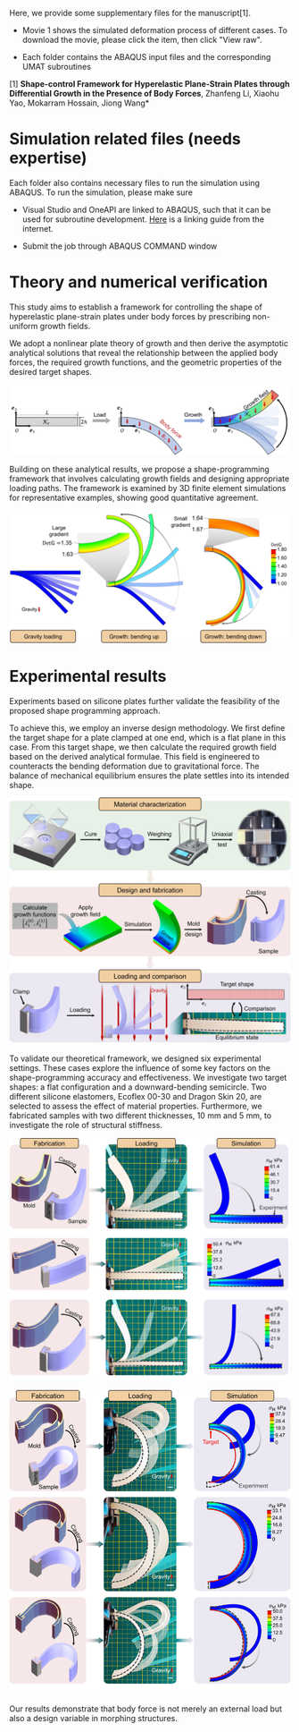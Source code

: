 Here, we provide some supplementary files for the manuscript[1]. 

- Movie 1 shows the simulated deformation process of different cases. To download the movie, please click the item, then click "View raw". 

- Each folder contains the ABAQUS input files and the corresponding UMAT subroutines

[1] **Shape-control Framework for Hyperelastic Plane-Strain Plates through Differential Growth in the Presence of Body Forces**, Zhanfeng Li, Xiaohu Yao, Mokarram Hossain, Jiong Wang*



# Simulation related files (needs expertise)

Each folder also contains necessary files to run the simulation using ABAQUS. To run the simulation, please make sure 

- Visual Studio and OneAPI are linked to ABAQUS, such that it can be used for subroutine development. [Here](https://www.researchgate.net/publication/349991987_Linking_ABAQUS_20192020_and_Intel_oneAPI_Base_Toolkit_FORTRAN_Compiler) is a linking guide from the internet. 

- Submit the job through ABAQUS COMMAND window


# Theory and numerical verification

This study aims to establish a framework for controlling the shape of hyperelastic plane-strain plates under body forces by prescribing non-uniform growth fields. 

We adopt a nonlinear plate theory of growth and then derive the asymptotic analytical solutions that reveal the relationship between the applied body forces, the required growth functions, and the geometric properties of the desired target shapes. 

![Theory](https://github.com/Jeff97/Programming-Plane-Strain-Plates-through-Growth-Under-Body-Forces/blob/main/Theory.jpg)

Building on these analytical results, we propose a shape-programming framework that involves calculating growth fields and designing appropriate loading paths. The framework is examined by 3D finite element simulations for representative examples, showing good quantitative agreement. 

![SimulationResults](https://github.com/Jeff97/Programming-Plane-Strain-Plates-through-Growth-Under-Body-Forces/blob/main/SimulationResults.jpg)

# Experimental results

Experiments based on silicone plates further validate the feasibility of the proposed shape programming approach. 

To achieve this, we employ an inverse design methodology. We first define the target shape for a plate clamped at one end, which is a flat plane in this case. From this target shape, we then calculate the required growth field based on the derived analytical formulae. This field is engineered to counteracts the bending deformation due to gravitational force. The balance of mechanical equilibrium ensures the plate settles into its intended shape. 

![ExperimentMethod](https://github.com/Jeff97/Programming-Plane-Strain-Plates-through-Growth-Under-Body-Forces/blob/main/ExperimentMethod.jpg)

To validate our theoretical framework, we designed six experimental settings. These cases explore the influence of some key factors on the shape-programming accuracy and effectiveness. We investigate two target shapes: a flat configuration and a downward-bending semicircle. Two different silicone elastomers, Ecoflex 00-30 and Dragon Skin 20, are selected to assess the effect of material properties. Furthermore, we fabricated samples with two different thicknesses, 10 mm and 5 mm, to investigate the role of structural stiffness.

![ExperimentResult1](https://github.com/Jeff97/Programming-Plane-Strain-Plates-through-Growth-Under-Body-Forces/blob/main/ExperimentResult1.jpg)

![ExperimentResult2](https://github.com/Jeff97/Programming-Plane-Strain-Plates-through-Growth-Under-Body-Forces/blob/main/ExperimentResult2.jpg)

Our results demonstrate that body force is not merely an external load but also a design variable in morphing structures. 
